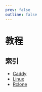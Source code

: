 ```yaml
---
prev: false
outline: false
---
```


# 教程

## 索引

- [Caddy](caddy.md)
- [Linux](linux.md)
- [Rclone](rclone.md)
